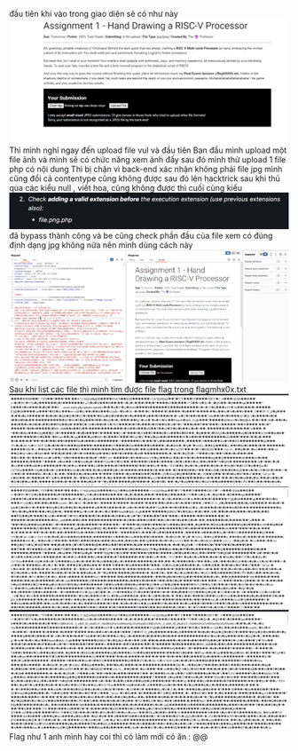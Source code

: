 đầu tiên khi vào trong giao diện sẽ có như này
![Alt text](image-3.png)
Thì mình nghĩ ngay đến upload file vul và đầu tiên
Ban đầu mình upload một file ảnh và mình sẽ có chức năng xem ảnh đấy
sau đó mình thử upload 1 file php có nội dung
                                        <?php phpinfo();?>
Thì bị chặn vì back-end xác nhận không phải file jpg mình cũng đổi cả contentype cũng không được
sau đó lên hacktrick sau khi thủ qua các kiểu null , viết hoa, cũng không được thì cuối cùng kiểu 
![Alt text](image-4.png)
đã bypass thành công
và be cũng check phần đầu của file xem có đúng định dạng jpg không nữa nên mình dùng cách này
![Alt text](image-5.png)
Sau khi list các file thì mình tìm được file flag trong flagmhx0x.txt
![Alt text](image-6.png)
![Alt text](image-7.png)
![Alt text](image-8.png)
Flag như 1 anh mình hay coi thì có làm mới có ăn : @@
